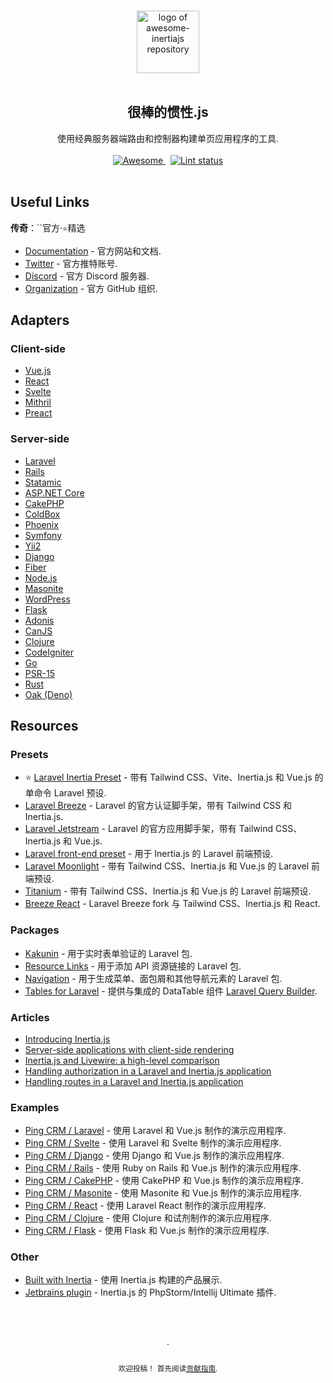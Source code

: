 <div class="github-widget" data-repo="innocenzi/awesome-inertiajs"></div>
<script async src="https://pagead2.googlesyndication.com/pagead/js/adsbygoogle.js"></script><ins class="adsbygoogle" style="display:block" data-ad-client="ca-pub-6890694312814945" data-ad-slot="5473692530" data-ad-format="auto"  data-full-width-responsive="true"></ins><script>(adsbygoogle = window.adsbygoogle || []).push({});</script>
<!--lint disable awesome-heading awesome-git-repo-age awesome-github double-link-->

<p align="center">
  <br />
  <a href="https://inertiajs.com/">
    <img width="100" src="https://raw.githubusercontent.com/innocenzi/awesome-inertiajs/master/./assets/logo.svg?sanitize=true" alt="logo of awesome-inertiajs repository">
  </a>
  <br />
  <br />
</p>

<h2 align="center">很棒的惯性.js</h2>

<p align="center">
  使用经典服务器端路由和控制器构建单页应用程序的工具.
  <br />
  <br />
  <a href="https://github.com/sindresorhus/awesome">
    <img src="https://cdn.rawgit.com/sindresorhus/awesome/d7305f38d29fed78fa85652e3a63e154dd8e8829/media/badge.svg" alt="Awesome">
  </a>
  &nbsp;
  <a href="https://github.com/sindresorhus/awesome-lint">
    <img src="https://raw.githubusercontent.com/innocenzi/awesome-inertiajs/workflows/Lint/badge.svg" alt="Lint status">
  </a>
  <br />
  <br />
</p>



## Useful Links

**传奇**：``官方·`⭐`精选

- [Documentation](http://inertiajs.com) - 官方网站和文档.
- [Twitter](https://twitter.com/inertiajs) - 官方推特账号.
- [Discord](https://discord.gg/gwgxN8Y) - 官方 Discord 服务器.
- [Organization](https://github.com/inertiajs) - 官方 GitHub 组织.

## Adapters

### Client-side

-  [Vue.js](https://github.com/inertiajs/inertia/tree/master/packages/inertia-vue)
-  [React](https://github.com/inertiajs/inertia/tree/master/packages/inertia-react)
-  [Svelte](https://github.com/inertiajs/inertia/tree/master/packages/inertia-svelte)
- [Mithril](https://github.com/tbreuss/inertia-mithril)
- [Preact](https://github.com/jrson83/inertia-preact)

### Server-side

-  [Laravel](https://github.com/inertiajs/inertia-laravel)
-  [Rails](https://github.com/inertiajs/inertia-rails)
- [Statamic](https://github.com/hotmeteor/inertia-statamic)
- [ASP.NET Core](https://github.com/Nothing-Works/inertia-aspnetcore)
- [CakePHP](https://github.com/ishanvyas22/cakephp-inertiajs)
- [ColdBox](https://github.com/elpete/cbInertia)
- [Phoenix](https://github.com/devato/inertia_phoenix)
- [Symfony](https://github.com/rompetomp/inertia-bundle)
- [Yii2](https://github.com/tbreuss/yii2-inertia)
- [Django](https://github.com/zodman/inertia-django)
- [Fiber](https://github.com/theArtechnology/fiber-inertia)
- [Node.js](https://github.com/jordankaerim/inertia-node)
- [Masonite](https://github.com/girardinsamuel/masonite-inertia)
- [WordPress](https://github.com/boxybird/wordpress-inertia-plugin)
- [Flask](https://github.com/j0ack/flask-inertia)
- [Adonis](https://github.com/eidellev/inertiajs-adonisjs)
- [CanJS](https://github.com/cherifGsoul/inertia-can)
- [Clojure](https://github.com/prestancedesign/inertia-clojure)
- [CodeIgniter](https://github.com/amiranagram/inertia-codeigniter-4)
- [Go](https://github.com/petaki/inertia-go)
- [PSR-15](https://github.com/cherifGsoul/inertia-psr15)
- [Rust](https://github.com/stuarth/inertia-rs)
- [Oak (Deno)](https://github.com/jcs224/oak_inertia)

## Resources

### Presets

- ⭐ [Laravel Inertia Preset](https://github.com/laravel-presets/inertia) - 带有 Tailwind CSS、Vite、Inertia.js 和 Vue.js 的单命令 Laravel 预设.
-  [Laravel Breeze](https://laravel.com/docs/8.x/starter-kits#breeze-and-inertia) - Laravel 的官方认证脚手架，带有 Tailwind CSS 和 Inertia.js.
-  [Laravel Jetstream](https://jetstream.laravel.com/1.x/stacks/inertia.html) - Laravel 的官方应用脚手架，带有 Tailwind CSS、Inertia.js 和 Vue.js.
- [Laravel front-end preset](https://github.com/laravel-frontend-presets/inertiajs) - 用于 Inertia.js 的 Laravel 前端预设.
- [Laravel Moonlight](https://github.com/TitasGailius/laravel-moonlight) - 带有 Tailwind CSS、Inertia.js 和 Vue.js 的 Laravel 前端预设.
- [Titanium](https://github.com/usetitanium/inertia) - 带有 Tailwind CSS、Inertia.js 和 Vue.js 的 Laravel 前端预设.
- [Breeze React](https://github.com/lucky-media/breeze-react) - Laravel Breeze fork 与 Tailwind CSS、Inertia.js 和 React.

### Packages

- [Kakunin](https://github.com/Juhlinus/kakunin) - 用于实时表单验证的 Laravel 包.
- [Resource Links](https://github.com/spatie/laravel-resource-links) - 用于添加 API 资源链接的 Laravel 包.
- [Navigation](https://github.com/spatie/laravel-navigation) - 用于生成菜单、面包屑和其他导航元素的 Laravel 包.
- [Tables for Laravel](https://github.com/protonemedia/inertiajs-tables-laravel-query-builder) - 提供与集成的 DataTable 组件 [Laravel Query Builder](https://github.com/spatie/laravel-query-builder).

### Articles

- [Introducing Inertia.js](https://reinink.ca/articles/introducing-inertia-js)
- [Server-side applications with client-side rendering](https://reinink.ca/articles/server-side-apps-with-client-side-rendering)
- [Inertia.js and Livewire: a high-level comparison](https://sebastiandedeyne.com/inertia-js-and-livewire-a-high-level-comparison/)
- [Handling authorization in a Laravel and Inertia.js application](https://sebastiandedeyne.com/handling-authorization-in-a-laravel-and-inertia-application/)
- [Handling routes in a Laravel and Inertia.js application](https://sebastiandedeyne.com/handling-routes-in-a-laravel-inertia-application/)

### Examples

-  [Ping CRM / Laravel](https://github.com/inertiajs/pingcrm/) - 使用 Laravel 和 Vue.js 制作的演示应用程序.
-  [Ping CRM / Svelte](https://github.com/inertiajs/pingcrm-svelte) - 使用 Laravel 和 Svelte 制作的演示应用程序.
- [Ping CRM / Django](https://github.com/zodman/django-inertia-demo) - 使用 Django 和 Vue.js 制作的演示应用程序.
- [Ping CRM / Rails](https://github.com/ledermann/pingcrm) - 使用 Ruby on Rails 和 Vue.js 制作的演示应用程序.
- [Ping CRM / CakePHP](https://github.com/ishanvyas22/cakephp-pingcrm) - 使用 CakePHP 和 Vue.js 制作的演示应用程序.
- [Ping CRM / Masonite](https://github.com/girardinsamuel/pingcrm-masonite) - 使用 Masonite 和 Vue.js 制作的演示应用程序.
- [Ping CRM / React](https://github.com/Landish/pingcrm-react) - 使用 Laravel React 制作的演示应用程序.
- [Ping CRM / Clojure](https://github.com/prestancedesign/pingcrm-clojure) - 使用 Clojure 和试剂制作的演示应用程序.
- [Ping CRM / Flask](https://github.com/j0ack/pingcrm-flask) - 使用 Flask 和 Vue.js 制作的演示应用程序.

### Other

- [Built with Inertia](https://builtwithinertia.com/) - 使用 Inertia.js 构建的产品展示.
- [Jetbrains plugin](https://plugins.jetbrains.com/plugin/17435-inertia-js-support) - Inertia.js 的 PhpStorm/Intellij Ultimate 插件.

<p align="center">
  <br />
  <br />
  <br />
  ·
  <br />
  <br />
  <sub>欢迎投稿！</sub> <sub>首先阅读<a href=".github/CONTRIBUTING.md">贡献指南</a>.</sub>
</p>
